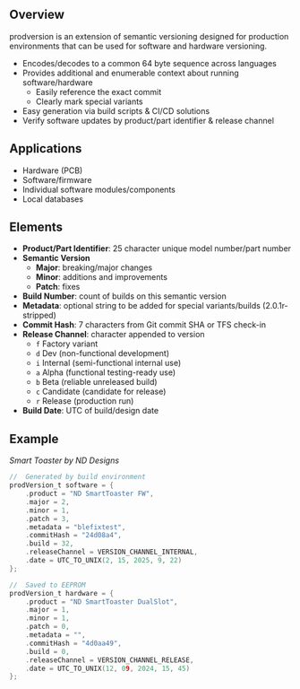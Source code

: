 ## Overview
prodversion is an extension of semantic versioning designed for production environments that can be used for software and hardware versioning.
- Encodes/decodes to a common 64 byte sequence across languages
- Provides additional and enumerable context about running software/hardware
    - Easily reference the exact commit
    - Clearly mark special variants
- Easy generation via build scripts & CI/CD solutions
- Verify software updates by product/part identifier & release channel

## Applications
- Hardware (PCB)
- Software/firmware
- Individual software modules/components
- Local databases

## Elements
- **Product/Part Identifier**: 25 character unique model number/part number
- **Semantic Version**
    - **Major**: breaking/major changes
    - **Minor**: additions and improvements
    - **Patch**: fixes
- **Build Number**: count of builds on this semantic version
- **Metadata**: optional string to be added for special variants/builds (2.0.1r-stripped)
- **Commit Hash**: 7 characters from Git commit SHA or TFS check-in
- **Release Channel**: character appended to version
    - `f` Factory variant
    - `d` Dev (non-functional development)
    - `i` Internal (semi-functional internal use)
    - `a` Alpha (functional testing-ready use)
    - `b` Beta (reliable unreleased build)
    - `c` Candidate (candidate for release)
    - `r` Release (production run)
- **Build Date**: UTC of build/design date

## Example
*Smart Toaster by ND Designs*
```C
//  Generated by build environment
prodVersion_t software = {
    .product = "ND SmartToaster FW",
    .major = 2,
    .minor = 1,
    .patch = 3,
    .metadata = "blefixtest",
    .commitHash = "24d08a4",
    .build = 32,
    .releaseChannel = VERSION_CHANNEL_INTERNAL,
    .date = UTC_TO_UNIX(2, 15, 2025, 9, 22)
};

//  Saved to EEPROM
prodVersion_t hardware = {
    .product = "ND SmartToaster DualSlot",
    .major = 1,
    .minor = 1,
    .patch = 0,
    .metadata = "",
    .commitHash = "4d0aa49",
    .build = 0,
    .releaseChannel = VERSION_CHANNEL_RELEASE,
    .date = UTC_TO_UNIX(12, 09, 2024, 15, 45)
};
```